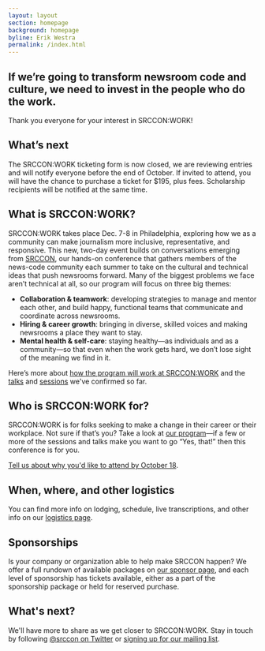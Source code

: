 ```yaml
---
layout: layout
section: homepage
background: homepage
byline: Erik Westra
permalink: /index.html
---
```


<h2 class="leader">If we’re going to transform newsroom code and culture, we need to invest in the people who do the work.</h2>

Thank you everyone for your interest in SRCCON:WORK!

## What’s next

The SRCCON:WORK ticketing form is now closed, we are reviewing entries and will notify everyone before the end of October. If invited to attend, you will have the chance to purchase a ticket for $195, plus fees. Scholarship recipients will be notified at the same time.

## What is SRCCON:WORK?

SRCCON:WORK takes place Dec. 7-8 in Philadelphia, exploring how we as a community can make journalism more inclusive, representative, and responsive. This new, two-day event builds on conversations emerging from [SRCCON](https://srccon.org), our hands-on conference that gathers members of the news-code community each summer to take on the cultural and technical ideas that push newsrooms forward. Many of the biggest problems we face aren’t technical at all, so our program will focus on three big themes:
    
- **Collaboration & teamwork**: developing strategies to manage and mentor each other, and build happy, functional teams that communicate and coordinate across newsrooms.
- **Hiring & career growth**: bringing in diverse, skilled voices and making newsrooms a place they want to stay.
- **Mental health & self-care**: staying healthy—as individuals and as a community—so that even when the work gets hard, we don’t lose sight of the meaning we find in it.

Here’s more about [how the program will work at SRCCON:WORK](/program) and the [talks](/talks) and [sessions](/sessions) we've confirmed so far.

## Who is SRCCON:WORK for?

SRCCON:WORK is for folks seeking to make a change in their career or their workplace. Not sure if that’s you? Take a look at [our program](/program)—if a few or more of the sessions and talks make you want to go “Yes, that!” then this conference is for you.

[Tell us about why you'd like to attend by October 18](/tickets/attendance_form).

## When, where, and other logistics

You can find more info on lodging, schedule, live transcriptions, and other info on our [logistics page](/logistics).

## Sponsorships

Is your company or organization able to help make SRCCON happen? We offer a full rundown of available packages on [our sponsor page](/sponsors), and each level of sponsorship has tickets available, either as a part of the sponsorship package or held for reserved purchase.

## What's next?

We'll have more to share as we get closer to SRCCON:WORK. Stay in touch by following [@srccon on Twitter](https://twitter.com/srccon) or [signing up for our mailing list](http://opennews.us5.list-manage.com/subscribe?u=71c95e9a43708843d2fdc1f09&id=996e9290cc).
